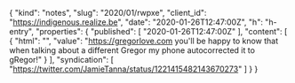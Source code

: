 {
  "kind": "notes",
  "slug": "2020/01/rwpxe",
  "client_id": "https://indigenous.realize.be",
  "date": "2020-01-26T12:47:00Z",
  "h": "h-entry",
  "properties": {
    "published": [
      "2020-01-26T12:47:00Z"
    ],
    "content": [
      {
        "html": "",
        "value": "https://gregorlove.com you'll be happy to know that when talking about a different Gregor my phone autocorrected it to gRegor!"
      }
    ],
    "syndication": [
      "https://twitter.com/JamieTanna/status/1221415482143670273"
    ]
  }
}
